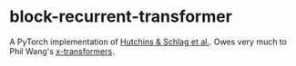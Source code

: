 # block-recurrent-transformer

A PyTorch implementation of [Hutchins & Schlag et al.](https://arxiv.org/abs/2203.07852v1). Owes very much to Phil Wang's [x-transformers](https://github.com/lucidrains/x-transformers).

